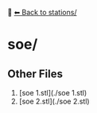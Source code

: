 📁 [⬅ Back to stations/](../README.md)

# soe/


## Other Files
1. [soe 1.stl](./soe 1.stl)
2. [soe 2.stl](./soe 2.stl)